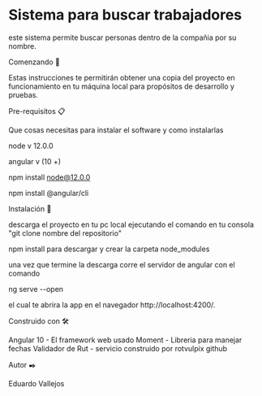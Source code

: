 # Sistema para buscar trabajadores

este sistema permite buscar personas dentro de la compañia por su nombre.

Comenzando 🚀

Estas instrucciones te permitirán obtener una copia del proyecto en funcionamiento en tu máquina local para propósitos de desarrollo y pruebas.

Pre-requisitos 📋

Que cosas necesitas para instalar el software y como instalarlas


  node v 12.0.0

  angular v (10 +)
  
  npm install node@12.0.0
  
  npm install @angular/cli

Instalación 🔧

descarga el proyecto en tu pc local ejecutando el comando en tu consola "git clone nombre del repositorio"

npm install para descargar y crear la carpeta node_modules

una vez que termine la descarga corre el servidor de angular con el comando

ng serve --open

el cual te abrira la app en el navegador http://localhost:4200/.

Construido con 🛠️


Angular 10 - El framework web usado
Moment - Libreria para manejar fechas
Validador de Rut - servicio construido por rotvulpix github

Autor ✒️

Eduardo Vallejos



  




